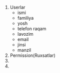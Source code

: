 1. Userlar
    - ismi
    - familiya
    - yosh
    - telefon raqam
    - lavozim
    - email
    - jinsi
    - manzil 
2. Permission(Ruxsatlar)
3.
4.
